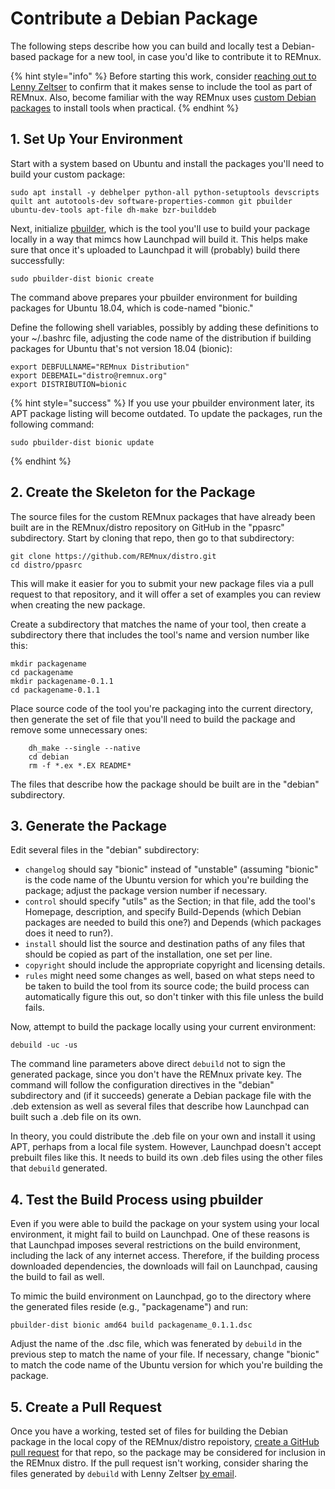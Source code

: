 # Contribute a Debian Package

The following steps describe how you can build and locally test a Debian-based package for a new tool, in case you'd like to contribute it to REMnux.

{% hint style="info" %}
Before starting this work, consider [reaching out to Lenny Zeltser](https://zeltser.com/contact) to confirm that it makes sense to include the tool as part of REMnux. Also, become familiar with the way REMnux uses [custom Debian packages](../../behind-the-scenes/technologies/debian-packages.md) to install tools when practical.
{% endhint %}

## 1. Set Up Your Environment

Start with a system based on Ubuntu and install the packages you'll need to build your custom package:

```text
sudo apt install -y debhelper python-all python-setuptools devscripts quilt ant autotools-dev software-properties-common git pbuilder ubuntu-dev-tools apt-file dh-make bzr-builddeb
```

Next, initialize [pbuilder](https://wiki.ubuntu.com/PbuilderHowto), which is the tool you'll use to build your package locally in a way that mimcs how Launchpad will build it. This helps make sure that once it's uploaded to Launchpad it will \(probably\) build there successfully:

```text
sudo pbuilder-dist bionic create
```

The command above prepares your pbuilder environment for building packages for Ubuntu 18.04, which is code-named "bionic."

Define the following shell variables, possibly by adding these definitions to your ~/.bashrc file, adjusting the code name of the distribution if building packages for Ubuntu that's not version 18.04 \(bionic\):

```text
export DEBFULLNAME="REMnux Distribution"
export DEBEMAIL="distro@remnux.org"
export DISTRIBUTION=bionic
```

{% hint style="success" %}
If you use your pbuilder environment later, its APT package listing will become outdated. To update the packages, run the following command:

```text
sudo pbuilder-dist bionic update
```
{% endhint %}

## 2. Create the Skeleton for the Package

The source files for the custom REMnux packages that have already been built are in the REMnux/distro repository on GitHub in the "ppasrc" subdirectory. Start by cloning that repo, then go to that subdirectory:

```text
git clone https://github.com/REMnux/distro.git
cd distro/ppasrc
```

This will make it easier for you to submit your new package files via a pull request to that repository, and it will offer a set of examples you can review when creating the new package.

Create a subdirectory that matches the name of your tool, then create a subdirectory there that includes the tool's name and version number like this:

```text
mkdir packagename
cd packagename
mkdir packagename-0.1.1
cd packagename-0.1.1
```

Place source code of the tool you're packaging into the current directory, then generate the set of file that you'll need to build the package and remove some unnecessary ones:

```text
	dh_make --single --native
	cd debian
	rm -f *.ex *.EX README*
```

The files that describe how the package should be built are in the "debian" subdirectory. 

## 3. Generate the Package

Edit several files in the "debian" subdirectory:

* `changelog` should say "bionic" instead of "unstable" \(assuming "bionic" is the code name of the Ubuntu version for which you're building the package; adjust the package version number if necessary.
* `control` should specify "utils" as the Section; in that file, add the tool's Homepage, description, and specify Build-Depends \(which Debian packages are needed to build this one?\) and Depends \(which packages does it need to run?\).
* `install` should list the source and destination paths of any files that should be copied as part of the installation, one set per line.
* `copyright` should include the appropriate copyright and licensing details.
* `rules` might need some changes as well, based on what steps need to be taken to build the tool from its source code; the build process can automatically figure this out, so don't tinker with this file unless the build fails.

Now, attempt to build the package locally using your current environment:

```text
debuild -uc -us
```

The command line parameters above direct `debuild` not to sign the generated package, since you don't have the REMnux private key. The command will follow the configuration directives in the "debian" subdirectory and \(if it succeeds\) generate a Debian package file with the .deb extension as well as several files that describe how Launchpad can built such a .deb file on its own.

In theory, you could distribute the .deb file on your own and install it using APT, perhaps from a local file system. However, Launchpad doesn't accept prebuilt files like this. It needs to build its own .deb files using the other files that `debuild` generated.

## 4. Test the Build Process using pbuilder

Even if you were able to build the package on your system using your local environment, it might fail to build on Launchpad. One of these reasons is that Launchpad imposes several restrictions on the build environment, including the lack of any internet access. Therefore, if the building process downloaded dependencies, the downloads will fail on Launchpad, causing the build to fail as well.

To mimic the build environment on Launchpad, go to the directory where the generated files reside \(e.g., "packagename"\) and run:

```text
pbuilder-dist bionic amd64 build packagename_0.1.1.dsc
```

Adjust the name of the .dsc file, which was fenerated by `debuild` in the previous step to match the name of your file. If necessary, change "bionic" to match the code name of the Ubuntu version for which you're building the package.

## 5. Create a Pull Request

Once you have a working, tested set of files for building the Debian package in the local copy of the REMnux/distro repoistory, [create a GitHub pull request](https://help.github.com/en/github/collaborating-with-issues-and-pull-requests/creating-a-pull-request) for that repo, so the package may be considered for inclusion in the REMnux distro. If the pull request isn't working, consider sharing the files generated by `debuild` with Lenny Zeltser [by email](https://zeltser.com/contact).

